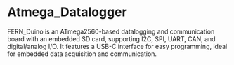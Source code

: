 # Atmega_Datalogger
FERN_Duino is an ATmega2560-based datalogging and communication board with an embedded SD card, supporting I2C, SPI, UART, CAN, and digital/analog I/O. It features a USB-C interface for easy programming, ideal for embedded data acquisition and communication.
